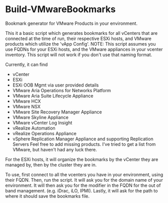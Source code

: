 # Build-VMwareBookmarks
Bookmark generator for VMware Products in your environment.

This it a basic script which generates bookmarks for all vCenters that are connected at the time of run, their respective ESXi hosts, and VMware products which utilize the 'vApp Config'.
NOTE: This script assumes you use FQDNs for your ESXi hosts, and the VMware appliances in your vcenter inventory. This script will not work if you don't use that naming format.

Currently, it can find
* vCenter
* ESXi 
* ESXi OOB Mgmt via user provided details
* VMware Aria Operations for Networks Platform
* VMware Aria Suite Lifecycle Appliance
* VMware HCX
* VMware NSX
* VMware Site Recovery Manager Appliance
* VMware Skyline Appliance
* VMware vCenter Log Insight
* vRealize Automation
* vRealize Operations Appliance
* vSphere Replication Manager Appliance and supporting Replication Servers
Feel free to add missing products. I've tried to get a list from VMware, but haven't had any luck there.

For the ESXi hosts, it will organize the bookmarks by the vCenter they are managed by, then by the cluster they are in.

To use, first connect to all the vcenters you have in your environment, using their FQDN.
Then, run the script.
It will ask you for the domain name of your environment.
It will then ask you for the modifier in the FQDN for the out of band management. (e.g. iDrac, iLO, IPMI).
Lastly, it will ask for the path to where it should save the bookmarks file.
